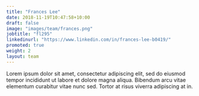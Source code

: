 ```yaml
---
title: "Frances Lee"
date: 2018-11-19T10:47:58+10:00
draft: false
image: "images/team/frances.png"
jobtitle: "fl295"
linkedinurl: "https://www.linkedin.com/in/frances-lee-b0419/"
promoted: true
weight: 2
layout: team
---
```


Lorem ipsum dolor sit amet, consectetur adipiscing elit, sed do eiusmod tempor incididunt ut labore et dolore magna aliqua. Bibendum arcu vitae elementum curabitur vitae nunc sed. Tortor at risus viverra adipiscing at in.
